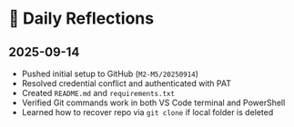 # 🧠 Daily Reflections

## 2025-09-14

- Pushed initial setup to GitHub (`M2-M5/20250914`)
- Resolved credential conflict and authenticated with PAT
- Created `README.md` and `requirements.txt`
- Verified Git commands work in both VS Code terminal and PowerShell
- Learned how to recover repo via `git clone` if local folder is deleted
